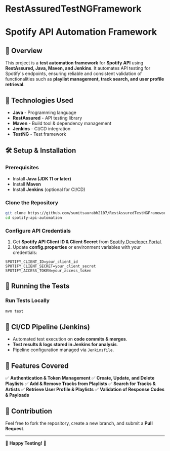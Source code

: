 # RestAssuredTestNGFramework
# Spotify API Automation Framework

## 📌 Overview
This project is a **test automation framework** for **Spotify API** using **RestAssured, Java, Maven, and Jenkins**. It automates API testing for Spotify's endpoints, ensuring reliable and consistent validation of functionalities such as **playlist management, track search, and user profile retrieval**.

## 🚀 Technologies Used
- **Java** - Programming language
- **RestAssured** - API testing library
- **Maven** - Build tool & dependency management
- **Jenkins** - CI/CD integration
- **TestNG** - Test framework

## 🛠️ Setup & Installation
### Prerequisites
- Install **Java (JDK 11 or later)**
- Install **Maven**
- Install **Jenkins** (optional for CI/CD)

### Clone the Repository
```sh
git clone https://github.com/sumitsaurabh2107/RestAssuredTestNGFramework.git
cd spotify-api-automation
```

### Configure API Credentials
1. Get **Spotify API Client ID & Client Secret** from [Spotify Developer Portal](https://developer.spotify.com/dashboard/).
2. Update **config.properties** or environment variables with your credentials:
```properties
SPOTIFY_CLIENT_ID=your_client_id
SPOTIFY_CLIENT_SECRET=your_client_secret
SPOTIFY_ACCESS_TOKEN=your_access_token
```

## 🏃 Running the Tests
### Run Tests Locally
```sh
mvn test
```

## 🔄 CI/CD Pipeline (Jenkins)
- Automated test execution on **code commits & merges**.
- **Test results & logs stored in Jenkins for analysis**.
- Pipeline configuration managed via `Jenkinsfile`.

## 📌 Features Covered
✅ **Authentication & Token Management**
✅ **Create, Update, and Delete Playlists**
✅ **Add & Remove Tracks from Playlists**
✅ **Search for Tracks & Artists**
✅ **Retrieve User Profile & Playlists**
✅ **Validation of Response Codes & Payloads**

## 🤝 Contribution
Feel free to fork the repository, create a new branch, and submit a **Pull Request**.

---
🚀 **Happy Testing!** 🎵
